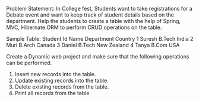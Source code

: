 Problem Statement:
In College fest, Students want to take registrations for a Debate event and want to keep track of 
student details based on the department. Help the students to create a table with the help of 
Spring, MVC, Hibernate ORM to perform CRUD operations on the table.

Sample Table: 
Student Id Name Department Country
1 Suresh B.Tech India
2 Muri B.Arch Canada
3 Daniel B.Tech New Zealand
4 Tanya B.Com USA

Create a Dynamic web project and make sure that the following operations can be performed.
1. Insert new records into the table.
2. Update existing records into the table.
3. Delete existing records from the table.
4. Print all records from the table

